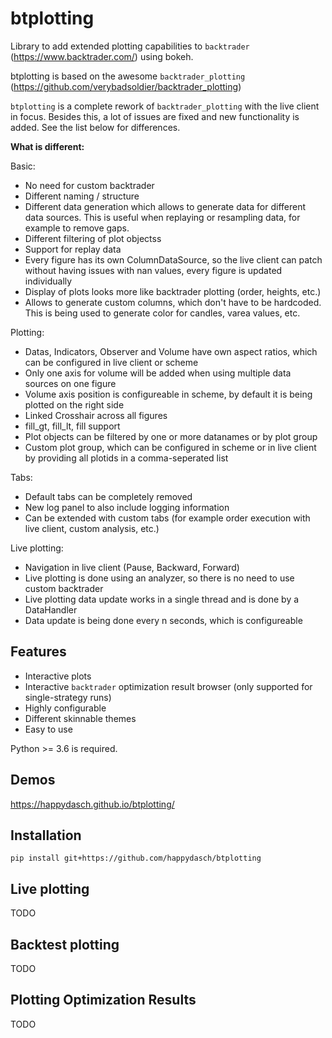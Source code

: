 # btplotting

Library to add extended plotting capabilities to `backtrader` (<https://www.backtrader.com/>) using bokeh.

btplotting is based on the awesome `backtrader_plotting` (<https://github.com/verybadsoldier/backtrader_plotting>)

`btplotting` is a complete rework of `backtrader_plotting` with the live client in focus. Besides this, a lot of
issues are fixed and new functionality is added. See the list below for differences.

**What is different:**

Basic:

* No need for custom backtrader
* Different naming / structure
* Different data generation which allows to generate data for different data sources. This is
  useful when replaying or resampling data, for example to remove gaps.
* Different filtering of plot objectss
* Support for replay data
* Every figure has its own ColumnDataSource, so the live client can patch without having issues
  with nan values, every figure is updated individually
* Display of plots looks more like backtrader plotting (order, heights, etc.)
* Allows to generate custom columns, which don't have to be hardcoded. This is being used to generate
  color for candles, varea values, etc.

Plotting:

* Datas, Indicators, Observer and Volume have own aspect ratios, which can be configured in live client
  or scheme
* Only one axis for volume will be added when using multiple data sources on one figure
* Volume axis position is configureable in scheme, by default it is being plotted on the right side
* Linked Crosshair across all figures
* fill_gt, fill_lt, fill support
* Plot objects can be filtered by one or more datanames or by plot group
* Custom plot group, which can be configured in scheme or in live client by providing all
  plotids in a comma-seperated list

Tabs:

* Default tabs can be completely removed
* New log panel to also include logging information
* Can be extended with custom tabs (for example order execution with live client, custom analysis, etc.)

Live plotting:

* Navigation in live client (Pause, Backward, Forward)
* Live plotting is done using an analyzer, so there is no need to use custom backtrader
* Live plotting data update works in a single thread and is done by a DataHandler
* Data update is being done every n seconds, which is configureable

## Features

* Interactive plots
* Interactive `backtrader` optimization result browser (only supported for single-strategy runs)
* Highly configurable
* Different skinnable themes
* Easy to use

Python >= 3.6 is required.

## Demos

<https://happydasch.github.io/btplotting/>

## Installation

`pip install git+https://github.com/happydasch/btplotting`

## Live plotting

TODO

## Backtest plotting

TODO

## Plotting Optimization Results

TODO
